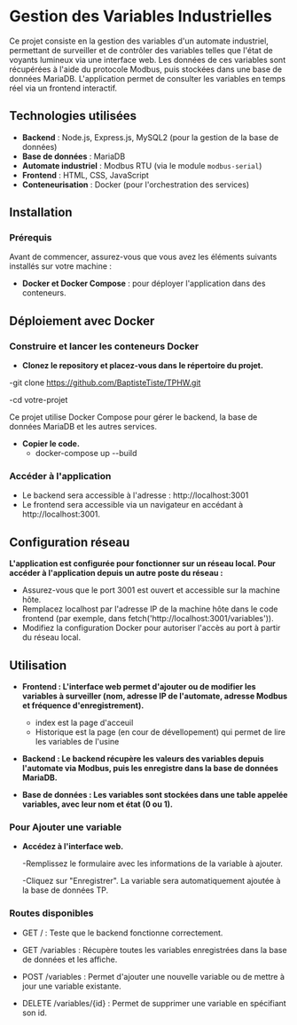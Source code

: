 # Gestion des Variables Industrielles

Ce projet consiste en la gestion des variables d'un automate industriel, permettant de surveiller et de contrôler des variables telles que l'état de voyants lumineux via une interface web. Les données de ces variables sont récupérées à l'aide du protocole Modbus, puis stockées dans une base de données MariaDB. L'application permet de consulter les variables en temps réel via un frontend interactif.

## Technologies utilisées

- **Backend** : Node.js, Express.js, MySQL2 (pour la gestion de la base de données)
- **Base de données** : MariaDB
- **Automate industriel** : Modbus RTU (via le module `modbus-serial`)
- **Frontend** : HTML, CSS, JavaScript
- **Conteneurisation** : Docker (pour l'orchestration des services)

## Installation

### Prérequis

Avant de commencer, assurez-vous que vous avez les éléments suivants installés sur votre machine :

- **Docker et Docker Compose** : pour déployer l'application dans des conteneurs.

## Déploiement avec Docker

### Construire et lancer les conteneurs Docker

- **Clonez le repository et placez-vous dans le répertoire du projet.**

-git clone https://github.com/BaptisteTiste/TPHW.git

-cd votre-projet

Ce projet utilise Docker Compose pour gérer le backend, la base de données MariaDB et les autres services.

- **Copier le code.**
  - docker-compose up --build

### Accéder à l'application

- Le backend sera accessible à l'adresse : http://localhost:3001
- Le frontend sera accessible via un navigateur en accédant à http://localhost:3001.

## Configuration réseau

**L'application est configurée pour fonctionner sur un réseau local. Pour accéder à l'application depuis un autre poste du réseau :**
- Assurez-vous que le port 3001 est ouvert et accessible sur la machine hôte.
- Remplacez localhost par l'adresse IP de la machine hôte dans le code frontend (par exemple, dans fetch('http://localhost:3001/variables')).
- Modifiez la configuration Docker pour autoriser l'accès au port à partir du réseau local.

## Utilisation

- **Frontend : L'interface web permet d'ajouter ou de modifier les variables à surveiller (nom, adresse IP de l'automate, adresse Modbus et fréquence d'enregistrement).**
  - index est la page d'acceuil
  - Historique est la page (en cour de dévellopement) qui permet de lire les variables de l'usine
    
- **Backend : Le backend récupère les valeurs des variables depuis l'automate via Modbus, puis les enregistre dans la base de données MariaDB.**

- **Base de données : Les variables sont stockées dans une table appelée variables, avec leur nom et état (0 ou 1).**

### Pour Ajouter une variable
  
- **Accédez à l'interface web.**

   -Remplissez le formulaire avec les informations de la variable à ajouter.

  -Cliquez sur "Enregistrer". La variable sera automatiquement ajoutée à la base de données TP.

### Routes disponibles

- GET / : Teste que le backend fonctionne correctement.

 - GET /variables : Récupère toutes les variables enregistrées dans la base de données et les affiche.

 - POST /variables : Permet d'ajouter une nouvelle variable ou de mettre à jour une variable existante.

 - DELETE /variables/{id} : Permet de supprimer une variable en spécifiant son id.



